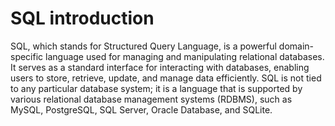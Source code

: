 # SQL introduction

SQL, which stands for Structured Query Language, is a powerful domain-specific language used for managing and manipulating relational databases. It serves as a standard interface for interacting with databases, enabling users to store, retrieve, update, and manage data efficiently. SQL is not tied to any particular database system; it is a language that is supported by various relational database management systems (RDBMS), such as MySQL, PostgreSQL, SQL Server, Oracle Database, and SQLite.
